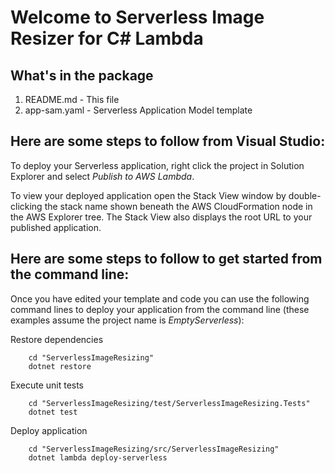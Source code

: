 # Welcome to Serverless Image Resizer for C# Lambda

## What's in the package

1. README.md - This file
2. app-sam.yaml - Serverless Application Model template

## Here are some steps to follow from Visual Studio:

To deploy your Serverless application, right click the project in Solution Explorer and select *Publish to AWS Lambda*.

To view your deployed application open the Stack View window by double-clicking the stack name shown beneath the AWS CloudFormation node in the AWS Explorer tree. The Stack View also displays the root URL to your published application.

## Here are some steps to follow to get started from the command line:

Once you have edited your template and code you can use the following command lines to deploy your application from the command line (these examples assume the project name is *EmptyServerless*):

Restore dependencies
```
    cd "ServerlessImageResizing"
    dotnet restore
```

Execute unit tests
```
    cd "ServerlessImageResizing/test/ServerlessImageResizing.Tests"
    dotnet test
```

Deploy application
```
    cd "ServerlessImageResizing/src/ServerlessImageResizing"
    dotnet lambda deploy-serverless
```
